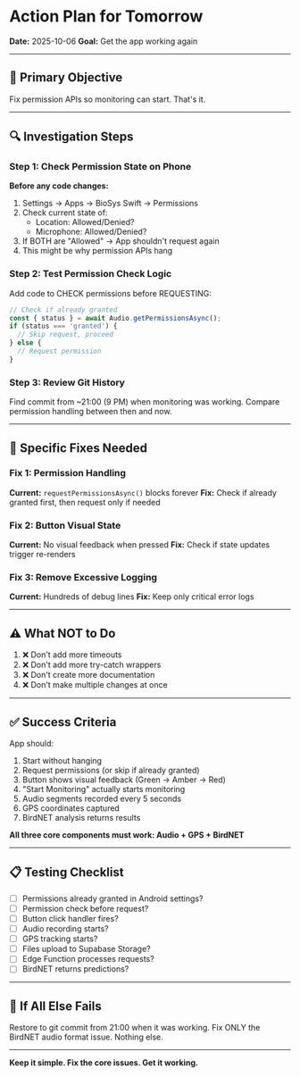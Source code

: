 # Action Plan for Tomorrow

**Date:** 2025-10-06
**Goal:** Get the app working again

---

## 🎯 Primary Objective

Fix permission APIs so monitoring can start. That's it.

---

## 🔍 Investigation Steps

### Step 1: Check Permission State on Phone
**Before any code changes:**
1. Settings → Apps → BioSys Swift → Permissions
2. Check current state of:
   - Location: Allowed/Denied?
   - Microphone: Allowed/Denied?
3. If BOTH are "Allowed" → App shouldn't request again
4. This might be why permission APIs hang

### Step 2: Test Permission Check Logic
Add code to CHECK permissions before REQUESTING:
```typescript
// Check if already granted
const { status } = await Audio.getPermissionsAsync();
if (status === 'granted') {
  // Skip request, proceed
} else {
  // Request permission
}
```

### Step 3: Review Git History
Find commit from ~21:00 (9 PM) when monitoring was working.
Compare permission handling between then and now.

---

## 🔧 Specific Fixes Needed

### Fix 1: Permission Handling
**Current:** `requestPermissionsAsync()` blocks forever
**Fix:** Check if already granted first, then request only if needed

### Fix 2: Button Visual State
**Current:** No visual feedback when pressed
**Fix:** Check if state updates trigger re-renders

### Fix 3: Remove Excessive Logging
**Current:** Hundreds of debug lines
**Fix:** Keep only critical error logs

---

## ⚠️ What NOT to Do

1. ❌ Don't add more timeouts
2. ❌ Don't add more try-catch wrappers
3. ❌ Don't create more documentation
4. ❌ Don't make multiple changes at once

---

## ✅ Success Criteria

App should:
1. Start without hanging
2. Request permissions (or skip if already granted)
3. Button shows visual feedback (Green → Amber → Red)
4. "Start Monitoring" actually starts monitoring
5. Audio segments recorded every 5 seconds
6. GPS coordinates captured
7. BirdNET analysis returns results

**All three core components must work: Audio + GPS + BirdNET**

---

## 📋 Testing Checklist

- [ ] Permissions already granted in Android settings?
- [ ] Permission check before request?
- [ ] Button click handler fires?
- [ ] Audio recording starts?
- [ ] GPS tracking starts?
- [ ] Files upload to Supabase Storage?
- [ ] Edge Function processes requests?
- [ ] BirdNET returns predictions?

---

## 🔄 If All Else Fails

Restore to git commit from 21:00 when it was working.
Fix ONLY the BirdNET audio format issue.
Nothing else.

---

**Keep it simple. Fix the core issues. Get it working.**